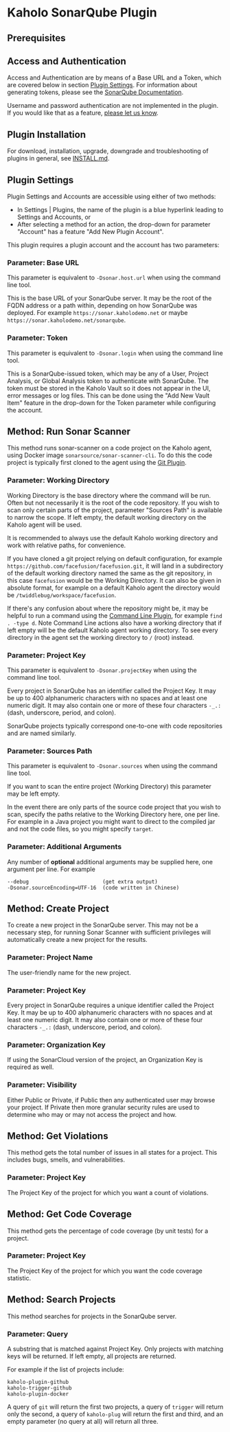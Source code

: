 # Kaholo SonarQube Plugin

## Prerequisites

## Access and Authentication
Access and Authentication are by means of a Base URL and a Token, which are covered below in section [Plugin Settings](#plugin-settings). For information about generating tokens, please see the [SonarQube Documentation](https://docs.sonarsource.com/sonarqube/latest/user-guide/user-account/generating-and-using-tokens/).

Username and password authentication are not implemented in the plugin. If you would like that as a feature, [please let us know](https://kaholo.io/contact/).

## Plugin Installation
For download, installation, upgrade, downgrade and troubleshooting of plugins in general, see [INSTALL.md](./INSTALL.md).

## Plugin Settings
Plugin Settings and Accounts are accessible using either of two methods:
* In Settings | Plugins, the name of the plugin is a blue hyperlink leading to Settings and Accounts, or
* After selecting a method for an action, the drop-down for parameter "Account" has a feature "Add New Plugin Account".

This plugin requires a plugin account and the account has two parameters:

### Parameter: Base URL
This parameter is equivalent to `-Dsonar.host.url` when using the command line tool.

This is the base URL of your SonarQube server. It may be the root of the FQDN address or a path within, depending on how SonarQube was deployed. For example `https://sonar.kaholodemo.net` or maybe `https://sonar.kaholodemo.net/sonarqube`.

### Parameter: Token
This parameter is equivalent to `-Dsonar.login` when using the command line tool.

This is a SonarQube-issued token, which may be any of a User, Project Analysis, or Global Analysis token to authenticate with SonarQube. The token must be stored in the Kaholo Vault so it does not appear in the UI, error messages or log files. This can be done using the "Add New Vault Item" feature in the drop-down for the Token parameter while configuring the account.

## Method: Run Sonar Scanner
This method runs sonar-scanner on a code project on the Kaholo agent, using Docker image `sonarsource/sonar-scanner-cli`. To do this the code project is typically first cloned to the agent using the [Git Plugin](https://github.com/Kaholo/kaholo-plugin-git).

### Parameter: Working Directory
Working Directory is the base directory where the command will be run. Often but not necessarily it is the root of the code repository. If you wish to scan only certain parts of the project, parameter "Sources Path" is available to narrow the scope. If left empty, the default working directory on the Kaholo agent will be used.

It is recommended to always use the default Kaholo working directory and work with relative paths, for convenience.

If you have cloned a git project relying on default configuration, for example `https://github.com/facefusion/facefusion.git`, it will land in a subdirectory of the default working directory named the same as the git repository, in this case `facefusion` would be the Working Directory. It can also be given in absolute format, for example on a default Kaholo agent the directory would be `/twiddlebug/workspace/facefusion`.

If there's any confusion about where the repository might be, it may be helpful to run a command using the [Command Line Plugin](https://github.com/Kaholo/kaholo-plugin-cmd), for example `find . -type d`. Note Command Line actions also have a working directory that if left empty will be the default Kaholo agent working directory. To see every directory in the agent set the working directory to `/` (root) instead.

### Parameter: Project Key
This parameter is equivalent to `-Dsonar.projectKey` when using the command line tool.

Every project in SonarQube has an identifier called the Project Key. It may be up to 400 alphanumeric characters with no spaces and at least one numeric digit. It may also contain one or more of these four characters `-_.:` (dash, underscore, period, and colon).

SonarQube projects typically correspond one-to-one with code repositories and are named similarly.

### Parameter: Sources Path
This parameter is equivalent to `-Dsonar.sources` when using the command line tool.

If you want to scan the entire project (Working Directory) this parameter may be left empty.

In the event there are only parts of the source code project that you wish to scan, specify the paths relative to the Working Directory here, one per line. For example in a Java project you might want to direct to the compiled jar and not the code files, so you might specify `target`.

### Parameter: Additional Arguments
Any number of **optional** additional arguments may be supplied here, one argument per line. For example

    --debug                        (get extra output)
    -Dsonar.sourceEncoding=UTF-16  (code written in Chinese)
    
## Method: Create Project
To create a new project in the SonarQube server. This may not be a necessary step, for running Sonar Scanner with sufficient privileges will automatically create a new project for the results.

### Parameter: Project Name
The user-friendly name for the new project.

### Parameter: Project Key
Every project in SonarQube requires a unique identifier called the Project Key. It may be up to 400 alphanumeric characters with no spaces and at least one numeric digit. It may also contain one or more of these four characters `-_.:` (dash, underscore, period, and colon).

### Parameter: Organization Key
If using the SonarCloud version of the project, an Organization Key is required as well.

### Parameter: Visibility
Either Public or Private, if Public then any authenticated user may browse your project. If Private then more granular security rules are used to determine who may or may not access the project and how.

## Method: Get Violations
This method gets the total number of issues in all states for a project. This includes bugs, smells, and vulnerabilities.

### Parameter: Project Key
The Project Key of the project for which you want a count of violations.

## Method: Get Code Coverage
This method gets the percentage of code coverage (by unit tests) for a project.

### Parameter: Project Key
The Project Key of the project for which you want the code coverage statistic.

## Method: Search Projects
This method searches for projects in the SonarQube server.

### Parameter: Query
A substring that is matched against Project Key. Only projects with matching keys will be returned. If left empty, all projects are returned.

For example if the list of projects include:

    kaholo-plugin-github
    kaholo-trigger-github
    kaholo-plugin-docker

A query of `git` will return the first two projects, a query of `trigger` will return only the second, a query of `kaholo-plug` will return the first and third, and an empty parameter (no query at all) will return all three.
